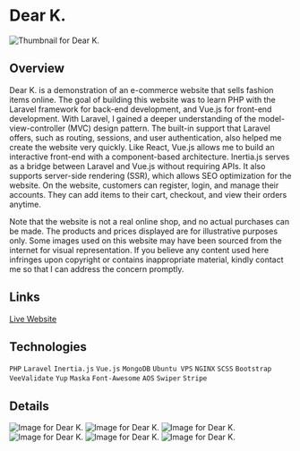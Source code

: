 # Dear K.

![Thumbnail for Dear K.](../../../yuki-portfolio/blob/main/public/images/projects/thumbnails/dear-k.png)

## Overview
Dear K. is a demonstration of an e-commerce website that sells fashion items online. The goal of building this website was to learn PHP with the Laravel framework for back-end development, and Vue.js for front-end development. With Laravel, I gained a deeper understanding of the model-view-controller (MVC) design pattern. The built-in support that Laravel offers, such as routing, sessions, and user authentication, also helped me create the website very quickly. Like React, Vue.js allows me to build an interactive front-end with a component-based architecture. Inertia.js serves as a bridge between Laravel and Vue.js without requiring APIs. It also supports server-side rendering (SSR), which allows SEO optimization for the website. On the website, customers can register, login, and manage their accounts. They can add items to their cart, checkout, and view their orders anytime.

Note that the website is not a real online shop, and no actual purchases can be made. The products and prices displayed are for illustrative purposes only. Some images used on this website may have been sourced from the internet for visual representation. If you believe any content used here infringes upon copyright or contains inappropriate material, kindly contact me so that I can address the concern promptly.

## Links
[Live Website](https://chatflex.yukilun.com)

## Technologies
`PHP` `Laravel` `Inertia.js` `Vue.js` `MongoDB` `Ubuntu VPS` `NGINX` `SCSS` `Bootstrap` `VeeValidate` `Yup` `Maska` `Font-Awesome` `AOS` `Swiper` `Stripe`

## Details
![Image for Dear K.](../../../yuki-portfolio/blob/main/public/images/projects/details/dear-k-labtop-1-front.png)
![Image for Dear K.](../../../yuki-portfolio/blob/main/public/images/projects/details/dear-k-labtop-1-back.png)
![Image for Dear K.](../../../yuki-portfolio/blob/main/public/images/projects/details/dear-k-labtop-2-front.png)
![Image for Dear K.](../../../yuki-portfolio/blob/main/public/images/projects/details/dear-k-labtop-2-back.png)
![Image for Dear K.](../../../yuki-portfolio/blob/main/public/images/projects/details/dear-k-labtop-3-front.png)
![Image for Dear K.](../../../yuki-portfolio/blob/main/public/images/projects/details/dear-k-labtop-3-back.png)
